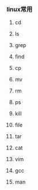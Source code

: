  ### linux常用
 
 
1. cd
2. ls
3. grep
4. find
5. cp
6. mv
7. rm 
8. ps     
9. kill

11. file
12. tar
13. cat



17. vim
18. gcc

20. man

